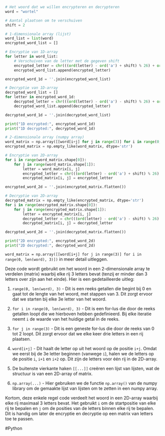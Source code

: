 ````python
# Het woord dat we willen encrypteren en decrypteren
word = "wortel"

# Aantal plaatsen om te verschuiven
shift = 2

# 1-dimensionale array (lijst)
word_list = list(word)
encrypted_word_list = []

# Encryptie van 1D-array
for letter in word_list:
    # Verschuiven van de letter met de gegeven shift
    encrypted_letter = chr(((ord(letter) - ord('a') + shift) % 26) + ord('a'))
    encrypted_word_list.append(encrypted_letter)

encrypted_word_1d = ''.join(encrypted_word_list)

# Decryptie van 1D-array
decrypted_word_list = []
for letter in encrypted_word_1d:
    decrypted_letter = chr(((ord(letter) - ord('a') - shift) % 26) + ord('a'))
    decrypted_word_list.append(decrypted_letter)

decrypted_word_1d = ''.join(decrypted_word_list)

print("1D encrypted:", encrypted_word_1d)
print("1D decrypted:", decrypted_word_1d)

# 2-dimensionale array (numpy array)
word_matrix = np.array([[word[i+j] for j in range(3)] for i in range(0, len(word), 3)])
encrypted_matrix = np.empty_like(word_matrix, dtype='str')

# Encryptie van 2D-array
for i in range(word_matrix.shape[0]):
    for j in range(word_matrix.shape[1]):
        letter = word_matrix[i, j]
        encrypted_letter = chr(((ord(letter) - ord('a') + shift) % 26) + ord('a'))
        encrypted_matrix[i, j] = encrypted_letter

encrypted_word_2d = ''.join(encrypted_matrix.flatten())

# Decryptie van 2D-array
decrypted_matrix = np.empty_like(encrypted_matrix, dtype='str')
for i in range(encrypted_matrix.shape[0]):
    for j in range(encrypted_matrix.shape[1]):
        letter = encrypted_matrix[i, j]
        decrypted_letter = chr(((ord(letter) - ord('a') - shift) % 26) + ord('a'))
        decrypted_matrix[i, j] = decrypted_letter

decrypted_word_2d = ''.join(decrypted_matrix.flatten())

print("2D encrypted:", encrypted_word_2d)
print("2D decrypted:", decrypted_word_2d)

`````

`word_matrix = np.array([[word[i+j] for j in range(3)] for i in range(0, len(word), 3)])` in meer detail uitleggen.

Deze code wordt gebruikt om het woord in een 2-dimensionale array te verdelen (matrix) waarbij elke rij 3 letters bevat (tenzij er minder dan 3 letters over zijn aan het einde). Hier is een gedetailleerde uitleg:

1. `range(0, len(word), 3)` - Dit is een reeks getallen die begint bij 0 en gaat tot de lengte van het woord, met stappen van 3. Dit zorgt ervoor dat we starten bij elke 3e letter van het woord.
    
2. `for i in range(0, len(word), 3)` - Dit is een for-lus die door de reeks getallen loopt die we hierboven hebben gedefinieerd. Bij elke iteratie neemt `i` de waarde van het huidige getal in de reeks.
    
3. `for j in range(3)` - Dit is een geneste for-lus die door de reeks van 0 tot 2 loopt. Dit zorgt ervoor dat we elke keer drie letters in een rij plaatsen.
    
4. `word[i+j]` - Dit haalt de letter op uit het woord op de positie `i+j`. Omdat we eerst bij de 3e letter beginnen (vanwege `i`), halen we de letters op de positie `i`, `i+1` en `i+2` op. Dit zijn de letters voor één rij in de 2D-array.
    
5. De buitenste vierkante haken `[[...]]` creëren een lijst van lijsten, wat de structuur is van een 2D-array of matrix.
    
6. `np.array(...)` - Hier gebruiken we de functie `np.array()` van de numpy library om de gemaakte lijst van lijsten om te zetten in een numpy array.
    

Kortom, deze enkele regel code verdeelt het woord in een 2D-array waarbij elke rij maximaal 3 letters bevat. Het gebruikt `i` om de startpositie van elke rij te bepalen en `j` om de posities van de letters binnen elke rij te bepalen. Dit is handig om later de encryptie en decryptie op een matrix van letters toe te passen.

#Python